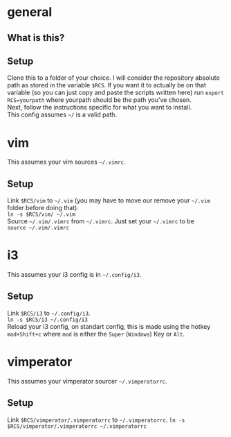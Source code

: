 # general
## What is this?

## Setup
Clone this to a folder of your choice. I will consider the repository absolute path as stored in the variable `$RCS`. If you want it to actually be on that variable (so you can just copy and paste the scripts written here) run `export RCS=yourpath` where yourpath should be the path you've chosen.  
Next, follow the instructions specific for what you want to install.  
This config assumes `~/` is a valid path.

# vim
This assumes your vim sources `~/.vimrc`.

## Setup
Link `$RCS/vim` to `~/.vim` (you may have to move our remove your `~/.vim` folder before doing that).  
``ln -s $RCS/vim/ ~/.vim``  
Source `~/.vim/.vimrc` from `~/.vimrc`. Just set your `~/.vimrc` to be  
``source ~/.vim/.vimrc``

# i3
This assumes your i3 config is in `~/.config/i3`.

## Setup
Link `$RCS/i3` to `~/.config/i3`.  
``ln -s $RCS/i3 ~/.config/i3``  
Reload your i3 config, on standart config, this is made using the hotkey `mod+Shift+c` where `mod` is either the `Super` (`Windows`) Key or `Alt`.

# vimperator
This assumes your vimperator sourcer `~/.vimperatorrc`.

## Setup
Link `$RCS/vimperator/.vimperatorrc` to `~/.vimperatorrc`.
``ln -s $RCS/vimperator/.vimperatorrc ~/.vimperatorrc``  
